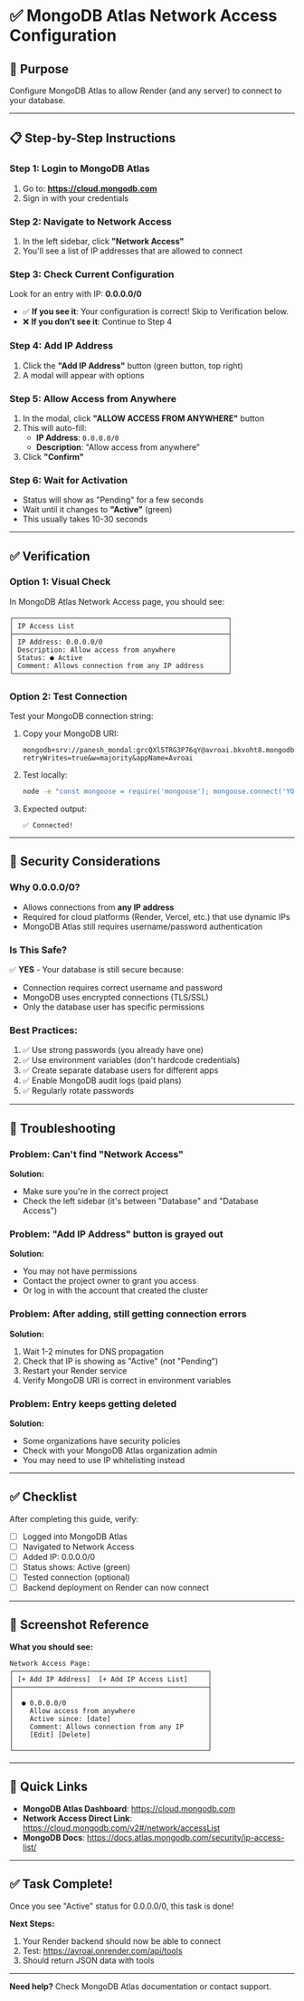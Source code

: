 # ✅ MongoDB Atlas Network Access Configuration

## 🎯 Purpose
Configure MongoDB Atlas to allow Render (and any server) to connect to your database.

---

## 📋 Step-by-Step Instructions

### Step 1: Login to MongoDB Atlas
1. Go to: **https://cloud.mongodb.com**
2. Sign in with your credentials

### Step 2: Navigate to Network Access
1. In the left sidebar, click **"Network Access"**
2. You'll see a list of IP addresses that are allowed to connect

### Step 3: Check Current Configuration
Look for an entry with IP: **0.0.0.0/0**

- ✅ **If you see it**: Your configuration is correct! Skip to Verification below.
- ❌ **If you don't see it**: Continue to Step 4

### Step 4: Add IP Address
1. Click the **"Add IP Address"** button (green button, top right)
2. A modal will appear with options

### Step 5: Allow Access from Anywhere
1. In the modal, click **"ALLOW ACCESS FROM ANYWHERE"** button
2. This will auto-fill:
   - **IP Address**: `0.0.0.0/0`
   - **Description**: "Allow access from anywhere"
3. Click **"Confirm"**

### Step 6: Wait for Activation
- Status will show as "Pending" for a few seconds
- Wait until it changes to **"Active"** (green)
- This usually takes 10-30 seconds

---

## ✅ Verification

### Option 1: Visual Check
In MongoDB Atlas Network Access page, you should see:

```
┌─────────────────────────────────────────────────────┐
│ IP Access List                                      │
├─────────────────────────────────────────────────────┤
│ IP Address: 0.0.0.0/0                               │
│ Description: Allow access from anywhere             │
│ Status: ● Active                                    │
│ Comment: Allows connection from any IP address      │
└─────────────────────────────────────────────────────┘
```

### Option 2: Test Connection
Test your MongoDB connection string:

1. Copy your MongoDB URI:
   ```
   mongodb+srv://panesh_mondal:grcQXl5TRG3P76qY@avroai.bkvoht8.mongodb.net/avroai?retryWrites=true&w=majority&appName=Avroai
   ```

2. Test locally:
   ```bash
   node -e "const mongoose = require('mongoose'); mongoose.connect('YOUR_MONGODB_URI').then(() => console.log('✅ Connected!')).catch(err => console.log('❌ Error:', err.message));"
   ```

3. Expected output:
   ```
   ✅ Connected!
   ```

---

## 🔐 Security Considerations

### Why 0.0.0.0/0?
- Allows connections from **any IP address**
- Required for cloud platforms (Render, Vercel, etc.) that use dynamic IPs
- MongoDB Atlas still requires username/password authentication

### Is This Safe?
✅ **YES** - Your database is still secure because:
- Connection requires correct username and password
- MongoDB uses encrypted connections (TLS/SSL)
- Only the database user has specific permissions

### Best Practices:
1. ✅ Use strong passwords (you already have one)
2. ✅ Use environment variables (don't hardcode credentials)
3. ✅ Create separate database users for different apps
4. ✅ Enable MongoDB audit logs (paid plans)
5. ✅ Regularly rotate passwords

---

## 🐛 Troubleshooting

### Problem: Can't find "Network Access"
**Solution:** 
- Make sure you're in the correct project
- Check the left sidebar (it's between "Database" and "Database Access")

### Problem: "Add IP Address" button is grayed out
**Solution:**
- You may not have permissions
- Contact the project owner to grant you access
- Or log in with the account that created the cluster

### Problem: After adding, still getting connection errors
**Solution:**
1. Wait 1-2 minutes for DNS propagation
2. Check that IP is showing as "Active" (not "Pending")
3. Restart your Render service
4. Verify MongoDB URI is correct in environment variables

### Problem: Entry keeps getting deleted
**Solution:**
- Some organizations have security policies
- Check with your MongoDB Atlas organization admin
- You may need to use IP whitelisting instead

---

## ✅ Checklist

After completing this guide, verify:

- [ ] Logged into MongoDB Atlas
- [ ] Navigated to Network Access
- [ ] Added IP: 0.0.0.0/0
- [ ] Status shows: Active (green)
- [ ] Tested connection (optional)
- [ ] Backend deployment on Render can now connect

---

## 📸 Screenshot Reference

**What you should see:**

```
Network Access Page:
┌────────────────────────────────────────────────┐
│ [+ Add IP Address]  [+ Add IP Access List]     │
├────────────────────────────────────────────────┤
│                                                │
│  ● 0.0.0.0/0                                   │
│    Allow access from anywhere                  │
│    Active since: [date]                        │
│    Comment: Allows connection from any IP      │
│    [Edit] [Delete]                             │
│                                                │
└────────────────────────────────────────────────┘
```

---

## 🔗 Quick Links

- **MongoDB Atlas Dashboard**: https://cloud.mongodb.com
- **Network Access Direct Link**: https://cloud.mongodb.com/v2#/network/accessList
- **MongoDB Docs**: https://docs.atlas.mongodb.com/security/ip-access-list/

---

## ✅ Task Complete!

Once you see "Active" status for 0.0.0.0/0, this task is done!

**Next Steps:**
1. Your Render backend should now be able to connect
2. Test: https://avroai.onrender.com/api/tools
3. Should return JSON data with tools

---

**Need help?** Check MongoDB Atlas documentation or contact support.

